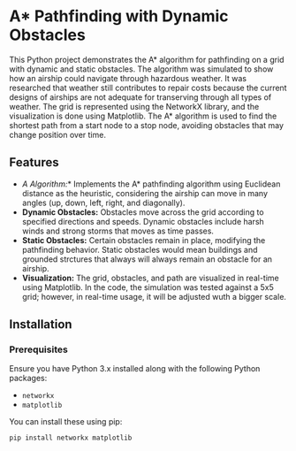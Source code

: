 # A* Pathfinding with Dynamic Obstacles

This Python project demonstrates the A* algorithm for pathfinding on a grid with dynamic and static obstacles. The algorithm was simulated to show how an airship could navigate through hazardous weather. It was researched that weather still contributes to repair costs because the current designs of airships are not adequate for transerving through all types of weather. The grid is represented using the NetworkX library, and the visualization is done using Matplotlib. The A* algorithm is used to find the shortest path from a start node to a stop node, avoiding obstacles that may change position over time.

## Features

- **A* Algorithm:** Implements the A* pathfinding algorithm using Euclidean distance as the heuristic, considering the airship can move in many angles (up, down, left, right, and diagonally).
- **Dynamic Obstacles:** Obstacles move across the grid according to specified directions and speeds. Dynamic obstacles include harsh winds and strong storms that moves as time passes.
- **Static Obstacles:** Certain obstacles remain in place, modifying the pathfinding behavior. Static obstacles would mean buildings and grounded strctures that always will always remain  an obstacle for an airship.
- **Visualization:** The grid, obstacles, and path are visualized in real-time using Matplotlib. In the code, the simulation was tested against a 5x5 grid; however, in real-time usage, it will be adjusted wuth a bigger scale.

## Installation

### Prerequisites

Ensure you have Python 3.x installed along with the following Python packages:

- `networkx`
- `matplotlib`

You can install these using pip:

```bash
pip install networkx matplotlib

